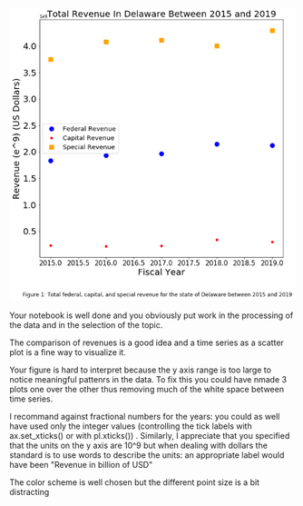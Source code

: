 ![img](Figure1_revenue.png)

Your notebook is well done and you obviously put work in the processing of the data and in the selection of the topic.

The comparison of revenues is a good idea and a time series as a scatter plot is a fine way to visualize it. 

Your figure is hard to interpret because the y axis range is too large to notice meaningful pattenrs in the data. To fix this you could have nmade 3 plots one over the other thus removing much of the white space between time series. 

I recommand against fractional numbers for the years: you could as well have used only the integer values (controlling the tick labels with ax.set_xticks() or with pl.xticks()) . Similarly, I appreciate that you specified that the units on the y axis are 10^9 but when dealing with dollars the standard is to use words to describe the units: 
an appropriate label would have been "Revenue in billion of USD"

The color scheme is well chosen but the different point size is a bit distracting


